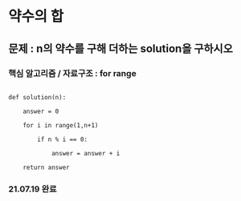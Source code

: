 # 약수의 합
## 문제 : n의 약수를 구해 더하는 solution을 구하시오
### 핵심 알고리즘 / 자료구조 : for range 
<pre><code>
def solution(n): <br>
    answer = 0 <br>
    for i in range(1,n+1) <br>
        if n % i == 0: <br>
            answer = answer + i<br>
    return answer </code></pre>

### 21.07.19 완료
